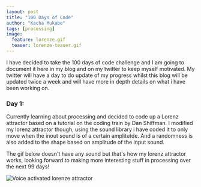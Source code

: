 ```yaml
---
layout: post
title: "100 Days of Code"
author: "Kacha Mukabe"
tags: [processing]
image:
  feature: lorenze.gif
  teaser: lorenze-teaser.gif
---
```


I have decided to take the 100 days of code challenge and I am going to document it here in my blog and on my twitter to keep myself motivated.
My twitter will have a day to do update of my progress whilst this blog will be updated twice a week and will have more in depth details on what i have been working on.

### Day 1:

Currently learning about processing and decided to code up a Lorenz attractor based on a tutorial on the coding train by Dan Shiffman.
I modified my lorenz attractor though, using the sound library i have coded it to only move when the inout sound is of a certain amplitutde. And a randomness is also added to the shape based on amplitude of the input sound.

The gif below doesn't have any sound but that's how my lorenz attractor works, looking forward to making more interesting stuff in processing over the next 99 days! 

![Voice activated lorenze attractor](/assets/img/lorenze-main.gif)
